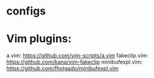# configs

# Vim plugins:
a.vim: https://github.com/vim-scripts/a.vim
fakeclip.vim: https://github.com/kana/vim-fakeclip
minibufexpl.vim: https://github.com/fholgado/minibufexpl.vim
